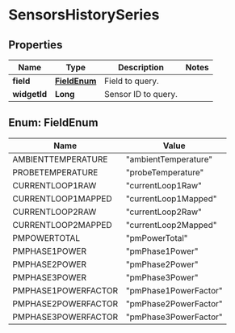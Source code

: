 
# SensorsHistorySeries

## Properties
Name | Type | Description | Notes
------------ | ------------- | ------------- | -------------
**field** | [**FieldEnum**](#FieldEnum) | Field to query. | 
**widgetId** | **Long** | Sensor ID to query. | 


<a name="FieldEnum"></a>
## Enum: FieldEnum
Name | Value
---- | -----
AMBIENTTEMPERATURE | &quot;ambientTemperature&quot;
PROBETEMPERATURE | &quot;probeTemperature&quot;
CURRENTLOOP1RAW | &quot;currentLoop1Raw&quot;
CURRENTLOOP1MAPPED | &quot;currentLoop1Mapped&quot;
CURRENTLOOP2RAW | &quot;currentLoop2Raw&quot;
CURRENTLOOP2MAPPED | &quot;currentLoop2Mapped&quot;
PMPOWERTOTAL | &quot;pmPowerTotal&quot;
PMPHASE1POWER | &quot;pmPhase1Power&quot;
PMPHASE2POWER | &quot;pmPhase2Power&quot;
PMPHASE3POWER | &quot;pmPhase3Power&quot;
PMPHASE1POWERFACTOR | &quot;pmPhase1PowerFactor&quot;
PMPHASE2POWERFACTOR | &quot;pmPhase2PowerFactor&quot;
PMPHASE3POWERFACTOR | &quot;pmPhase3PowerFactor&quot;



